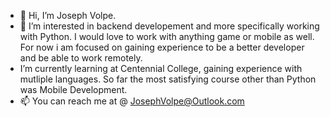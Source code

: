 - 👋 Hi, I’m Joseph Volpe.
- 👀 I’m interested in backend developement and more specifically working with Python. I would love to work with anything game or mobile as well.
  For now i am focused on gaining experience to be a better developer and be able to work remotely.
- I’m currently learning at Centennial College, gaining experience with mutliple languages. So far the most satisfying course other than Python was Mobile Development.
- 📫 You can reach me at @ JosephVolpe@Outlook.com
